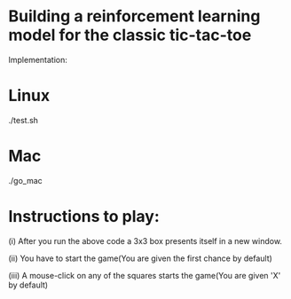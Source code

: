 # Building a reinforcement learning model for the classic tic-tac-toe

Implementation:
# Linux
./test.sh
# Mac
./go_mac

# Instructions to play:

(i) After you run the above code a 3x3 box presents itself in a new window.

(ii) You have to start the game(You are given the first chance by default)

(iii) A mouse-click on any of the squares starts the game(You are given 'X' by default)



